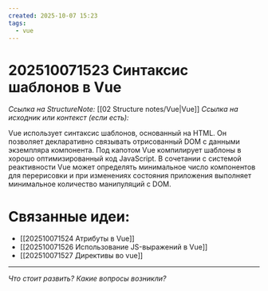 ```yaml
---
created: 2025-10-07 15:23
tags:
  - vue
---
```

# 202510071523 Синтаксис шаблонов в Vue

*Ссылка на StructureNote:* [[02 Structure notes/Vue|Vue]]
*Ссылка на исходник или контекст (если есть):* 

Vue использует синтаксис шаблонов, основанный на HTML. Он позволяет декларативно связывать отрисованный DOM с данными экземпляра компонента. Под капотом Vue компилирует шаблоны в хорошо оптимизированный код JavaScript. В сочетании с системой реактивности Vue может определять минимальное число компонентов для перерисовки и при изменениях состояния приложения выполняет минимальное количество манипуляций с DOM.

# Связанные идеи:

* [[202510071524 Атрибуты в Vue]]
* [[202510071526 Использование JS-выражений в Vue]]
* [[202510071527 Директивы во vue]]
---

*Что стоит развить? Какие вопросы возникли?*
